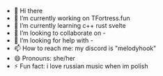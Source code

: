 - 👋 Hi there
- 🔭 I’m currently working on TFortress.fun
- 🌱 I’m currently learning c++ rust svelte
- 👯 I’m looking to collaborate on -
- 🤔 I’m looking for help with -
- 📫 How to reach me: my discord is "melodyhook"
- 😄 Pronouns: she/her
- ⚡ Fun fact: i love russian music when im polish
